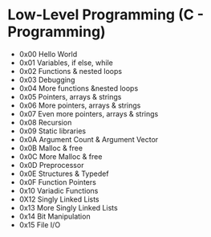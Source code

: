 # Low-Level Programming (C - Programming)

- 0x00 Hello World
- 0x01 Variables, if else, while
- 0x02 Functions & nested loops
- 0x03 Debugging
- 0x04 More functions &nested loops
- 0x05 Pointers, arrays & strings
- 0x06 More pointers, arrays & strings
- 0x07 Even more pointers, arrays & strings
- 0x08 Recursion
- 0x09 Static libraries
- 0x0A Argument Count & Argument Vector
- 0x0B Malloc & free
- 0x0C More Malloc & free
- 0x0D Preprocessor
- 0x0E Structures & Typedef
- 0x0F Function Pointers
- 0x10 Variadic Functions
- 0X12 Singly Linked Lists
- 0x13 More Singly Linked Lists
- 0x14 Bit Manipulation
- 0x15 File I/O 
